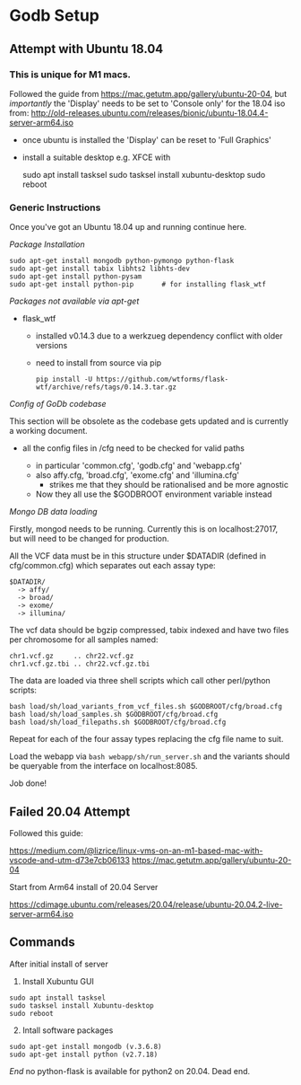 # Godb Setup

## Attempt with Ubuntu 18.04

### This is unique for M1 macs.

Followed the guide from https://mac.getutm.app/gallery/ubuntu-20-04,
but *importantly* the 'Display' needs to be set to 'Console only' for
the 18.04 iso from:
http://old-releases.ubuntu.com/releases/bionic/ubuntu-18.04.4-server-arm64.iso

  * once ubuntu is installed the 'Display' can be reset to 'Full Graphics'
  * install a suitable desktop e.g. XFCE with

    sudo apt install tasksel
    sudo tasksel install xubuntu-desktop
    sudo reboot

### Generic Instructions

Once you've got an Ubuntu 18.04 up and running continue here.

*Package Installation*

    sudo apt-get install mongodb python-pymongo python-flask 
    sudo apt-get install tabix libhts2 libhts-dev
    sudo apt-get install python-pysam
    sudo apt-get install python-pip       # for installing flask_wtf
    

*Packages not available via apt-get*

  * flask_wtf
    * installed v0.14.3 due to a werkzueg dependency conflict with older versions
    * need to install from source via pip

          pip install -U https://github.com/wtforms/flask-wtf/archive/refs/tags/0.14.3.tar.gz

*Config of GoDb codebase*

This section will be obsolete as the codebase gets updated and is currently a 
working document.

  * all the config files in <root>/cfg need to be checked for valid paths
    * in particular 'common.cfg', 'godb.cfg' and 'webapp.cfg'
    * also affy.cfg, 'broad.cfg', 'exome.cfg' and 'illumina.cfg'
      * strikes me that they should be rationalised and be more agnostic
    * Now they all use the $GODBROOT environment variable instead

*Mongo DB data loading*

Firstly, mongod needs to be running. Currently this is on localhost:27017, but 
will need to be changed for production.

All the VCF data must be in this structure under $DATADIR (defined in 
cfg/common.cfg) which separates out each assay type:

    $DATADIR/
      -> affy/
      -> broad/
      -> exome/
      -> illumina/

The vcf data should be bgzip compressed, tabix indexed and have two files per 
chromosome for all samples named:

    chr1.vcf.gz     .. chr22.vcf.gz
    chr1.vcf.gz.tbi .. chr22.vcf.gz.tbi

The data are loaded via three shell scripts which call other perl/python scripts:

    bash load/sh/load_variants_from_vcf_files.sh $GODBROOT/cfg/broad.cfg
    bash load/sh/load_samples.sh $GODBROOT/cfg/broad.cfg
    bash load/sh/load_filepaths.sh $GODBROOT/cfg/broad.cfg

Repeat for each of the four assay types replacing the cfg file name to suit.

Load the webapp via `bash webapp/sh/run_server.sh` and the variants should be
queryable from the interface on localhost:8085.

Job done!

## Failed 20.04 Attempt

Followed this guide:

  https://medium.com/@lizrice/linux-vms-on-an-m1-based-mac-with-vscode-and-utm-d73e7cb06133
  https://mac.getutm.app/gallery/ubuntu-20-04

Start from Arm64 install of 20.04 Server

  https://cdimage.ubuntu.com/releases/20.04/release/ubuntu-20.04.2-live-server-arm64.iso

## Commands

After initial install of server

  1. Install Xubuntu GUI
 
    sudo apt install tasksel
    sudo tasksel install Xubuntu-desktop
    sudo reboot
 
  2. Intall software packages
 
    sudo apt-get install mongodb (v.3.6.8)
    sudo apt-get install python (v2.7.18)

*End* no python-flask is available for python2 on 20.04. Dead end.
